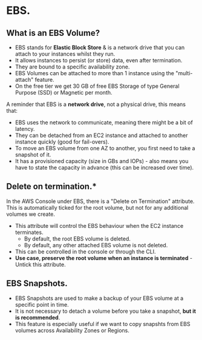 # **EBS.**

## **What is an EBS Volume?**

* EBS stands for **Elastic Block Store** & is a network drive that you can attach to your instances whilst they run.
* It allows instances to persist (or store) data, even after termination.
* They are bound to a specific availability zone.
* EBS Volumes can be attached to more than 1 instance using the "multi-attach" feature.
* On the free tier we get 30 GB of free EBS Storage of type General Purpose (SSD) or Magnetic per month.

A reminder that EBS is a **network drive**, not a physical drive, this means that:
* EBS uses the network to communicate, meaning there might be a bit of latency.
* They can be detached from an EC2 instance and attached to another instance quickly (good for fail-overs).
* To move an EBS volume from one AZ to another, you first need to take a snapshot of it.
* It has a provisioned capacity (size in GBs and IOPs) - also means you have to state the capacity in advance (this can be increased over time).

## **Delete on termination.\***

In the AWS Console under EBS, there is a "Delete on Termination" attribute. This is automatically ticked for the root volume, but not for any additional volumes we create.

* This attribute will control the EBS behaviour when the EC2 instance terminates.
    * By default, the root EBS volume is deleted.
    * By default, any other attached EBS volume is not deleted.
* This can be controlled in the console or through the CLI.
* **Use case, preserve the root volume when an instance is terminated** - Untick this attribute.

## **EBS Snapshots.**

* EBS Snapshots are used to make a backup of your EBS volume at a specific point in time.
* It is not necessary to detach a volume before you take a snapshot, **but it is recommended**.
* This feature is especially useful if we want to copy snapshts from EBS volumes across Availability Zones or Regions.